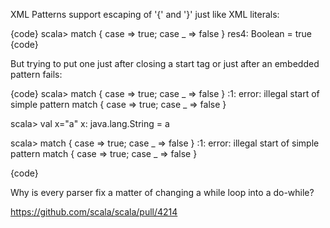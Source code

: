 XML Patterns support escaping of '{' and '}' just like XML literals:

{code}
scala> <script> {{3}} </script> match { case <script> {{3}} </script> => true; case _ => false }
res4: Boolean = true
{code}

But trying to put one just after closing a start tag or just after an embedded pattern fails:

{code}
scala> <script>{{3}} </script> match { case <script>{{3}} </script> => true; case _ => false }
<console>:1: error: illegal start of simple pattern
       <script>{{3}} </script> match { case <script>{{3}} </script> => true; case _ => false }

scala> val x="a"
x: java.lang.String = a

scala> <script> {x}{{3}} </script> match { case <script> {x}{{3}} </script> => true; case _ => false }
<console>:1: error: illegal start of simple pattern
       <script> {x}{{3}} </script> match { case <script> {x}{{3}} </script> => true; case _ => false }

{code}

Why is every parser fix a matter of changing a while loop into a do-while?

https://github.com/scala/scala/pull/4214

